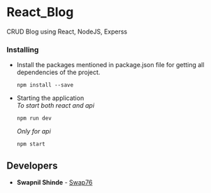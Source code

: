 # React_Blog
CRUD Blog using React, NodeJS, Experss  

### Installing

- Install the packages mentioned in package.json file for getting all dependencies of the project.
  ```
  npm install --save
  ```
- Starting the application
  <br/>
  *To start both react and api*
  ```
  npm run dev
  ```
  *Only for api*
  ```
  npm start
  ```
  
## Developers

* **Swapnil Shinde** - [Swap76](https://github.com/Swap76)
